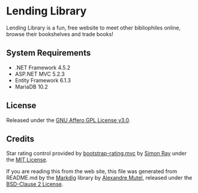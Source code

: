 # Lending Library

Lending Library is a fun, free website to meet other bibliophiles online, browse their bookshelves and trade books!

## System Requirements

* .NET Framework 4.5.2
* ASP.NET MVC 5.2.3
* Entity Framework 6.1.3
* MariaDB 10.2

## License

Released under the [GNU Affero GPL License v3.0](https://www.gnu.org/licenses/agpl-3.0.html).

## Credits

Star rating control provided by [bootstrap-rating.mvc](https://github.com/simonray/bootstrap-rating.mvc) 
by [Simon Ray](https://github.com/simonray) under the [MIT License](https://github.com/simonray/bootstrap-rating.mvc/blob/master/license.txt).

If you are reading this from the web site, this file was generated from README.md by the [Markdig](https://github.com/lunet-io/markdig) 
library by [Alexandre Mutel](http://xoofx.com/), released under the [BSD-Clause 2 License](https://github.com/lunet-io/markdig/blob/master/license.txt).